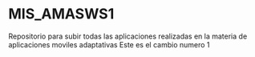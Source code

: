 # MIS_AMASWS1
Repositorio para subir todas las aplicaciones realizadas en la materia de aplicaciones moviles adaptativas
Este es el cambio numero 1
